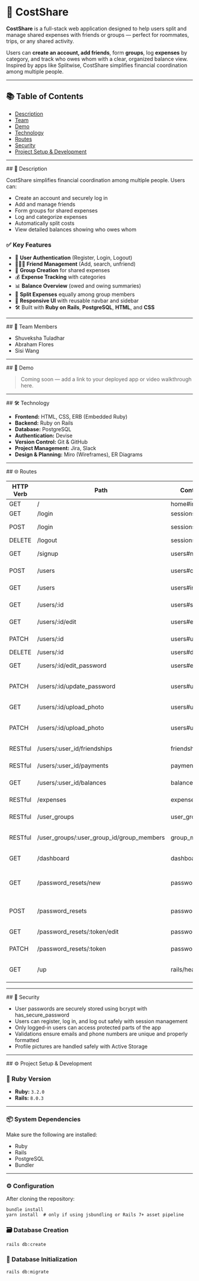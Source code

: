 # 💸 CostShare

**CostShare** is a full-stack web application designed to help users split and manage shared expenses with friends or groups — perfect for roommates, trips, or any shared activity.

Users can **create an account, add friends**, form **groups**, log **expenses** by category, and track who owes whom with a clear, organized balance view. Inspired by apps like Splitwise, CostShare simplifies financial coordination among multiple people.

---

## 📚 Table of Contents

- [Description](#description)
- [Team](#team)
- [Demo](#demo)
- [Technology](#technology)
- [Routes](#routes)
- [Security](#security)
- [Project Setup & Development](#project-setup--development)

---

<a id="user-content-description">## 📝 Description</a>

CostShare simplifies financial coordination among multiple people. Users can:

- Create an account and securely log in
- Add and manage friends
- Form groups for shared expenses
- Log and categorize expenses
- Automatically split costs
- View detailed balances showing who owes whom

### ✅ Key Features

- 👤 **User Authentication** (Register, Login, Logout)
- 🧑‍🤝‍🧑 **Friend Management** (Add, search, unfriend)
- 👥 **Group Creation** for shared expenses
- 💰 **Expense Tracking** with categories
- 📊 **Balance Overview** (owed and owing summaries)
- 🔄 **Split Expenses** equally among group members
- 🧭 **Responsive UI** with reusable navbar and sidebar
- 🛠️ Built with **Ruby on Rails**, **PostgreSQL**, **HTML**, and **CSS**

---

<a id="user-content-team">## 👥 Team Members</a>

- Shuveksha Tuladhar
- Abraham Flores
- Sisi Wang

---

<a id="user-content-demo">## 🎥 Demo</a>

> Coming soon — add a link to your deployed app or video walkthrough here.

---

<a id="user-content-technology">## 🛠️ Technology</a>

- **Frontend:** HTML, CSS, ERB (Embedded Ruby)
- **Backend:** Ruby on Rails
- **Database:** PostgreSQL
- **Authentication:** Devise
- **Version Control:** Git & GitHub
- **Project Management:** Jira, Slack
- **Design & Planning:** Miro (Wireframes), ER Diagrams

---

<a id="user-content-routes">## 🌐 Routes</a>

| HTTP Verb | Path                        | Controller#Action        | Description                          |
|-----------|-----------------------------|-------------------------|------------------------------------|
| GET       | /                           | home#index              | Home page                          |
| GET       | /login                      | sessions#new            | Login form                        |
| POST      | /login                      | sessions#create         | Submit login                     |
| DELETE    | /logout                     | sessions#destroy        | Logout                          |
| GET       | /signup                     | users#new               | Signup form                     |
| POST      | /users                      | users#create            | Create new user                 |
| GET       | /users                      | users#index             | List all users                  |
| GET       | /users/:id                  | users#show              | Show user profile              |
| GET       | /users/:id/edit             | users#edit              | Edit user profile              |
| PATCH     | /users/:id                  | users#update            | Update user profile            |
| DELETE    | /users/:id                  | users#destroy           | Delete user                   |
| GET       | /users/:id/edit_password    | users#edit_password     | Edit user password            |
| PATCH     | /users/:id/update_password  | users#update_password   | Update user password          |
| GET       | /users/:id/upload_photo     | users#upload_photo      | Upload user photo             |
| PATCH     | /users/:id/upload_photo     | users#upload_photo      | Submit user photo upload      |
| RESTful   | /users/:user_id/friendships | friendships#*           | Manage friendships            |
| RESTful   | /users/:user_id/payments    | payments#*              | Manage payments               |
| GET       | /users/:user_id/balances    | balances#index          | Show user balances            |
| RESTful   | /expenses                   | expenses#*              | Manage expenses               |
| RESTful   | /user_groups                | user_groups#*           | Manage user groups            |
| RESTful   | /user_groups/:user_group_id/group_members | group_members#* | Manage group members       |
| GET       | /dashboard                  | dashboard#index         | Dashboard overview            |
| GET       | /password_resets/new        | password_resets#new     | Password reset request form   |
| POST      | /password_resets            | password_resets#create  | Send password reset email     |
| GET       | /password_resets/:token/edit | password_resets#edit   | Password reset form           |
| PATCH     | /password_resets/:token     | password_resets#update  | Update password               |
| GET       | /up                         | rails/health#show       | Health check endpoint         |

---

<a id="user-content-security">## 🔐 Security</a>

- User passwords are securely stored using bcrypt with has_secure_password
- Users can register, log in, and log out safely with session management
- Only logged-in users can access protected parts of the app
- Validations ensure emails and phone numbers are unique and properly formatted
- Profile pictures are handled safely with Active Storage
---

<a id="user-content-project-setup--development">## ⚙️ Project Setup & Development</a>

### 🔢 Ruby Version

- **Ruby:** `3.2.0` 
- **Rails:** `8.0.3`

---

### 📦 System Dependencies

Make sure the following are installed:

- Ruby
- Rails
- PostgreSQL
- Bundler

---

### ⚙️ Configuration

After cloning the repository:

```
bundle install
yarn install  # only if using jsbundling or Rails 7+ asset pipeline

```
### 🗃️ Database Creation
```
rails db:create
```
### 🧱 Database Initialization
```
rails db:migrate
```

